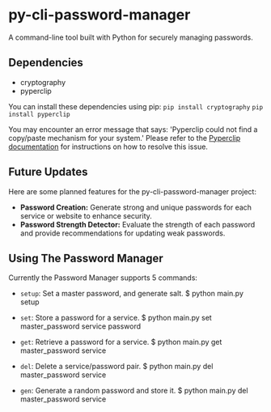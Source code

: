 # py-cli-password-manager
A command-line tool built with Python for securely managing passwords.

## Dependencies

- cryptography
- pyperclip

You can install these dependencies using pip:
`pip install cryptography`
`pip install pyperclip`

You may encounter an error message that says: 'Pyperclip could not find a copy/paste mechanism for your system.' Please refer to the [Pyperclip documentation](https://pyperclip.readthedocs.io/en/latest/#not-implemented-error) for instructions on how to resolve this issue.

## Future Updates

Here are some planned features for the py-cli-password-manager project:

- **Password Creation:** Generate strong and unique passwords for each service or website to enhance security.
- **Password Strength Detector:** Evaluate the strength of each password and provide recommendations for updating weak passwords.

## Using The Password Manager

Currently the Password Manager supports 5 commands:

- `setup`: Set a master password, and generate salt. $ python main.py setup

- `set`: Store a password for a service. $ python main.py set master_password service password

- `get`: Retrieve a password for a service. $ python main.py get master_password service

- `del`: Delete a service/password pair. $ python main.py del master_password service

- `gen`: Generate a random password and store it. $ python main.py del master_password service
